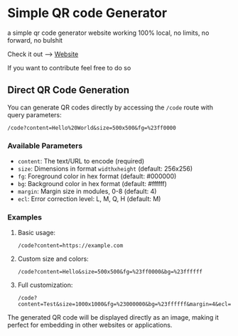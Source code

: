 # Simple QR code Generator
a simple qr code generator website working 100% local, no limits, no forward, no bulshit

Check it out --> [Website](https://qr.maierfabian.de)


If you want to contribute feel free to do so

## Direct QR Code Generation

You can generate QR codes directly by accessing the `/code` route with query parameters:

```
/code?content=Hello%20World&size=500x500&fg=%23ff0000
```

### Available Parameters

- `content`: The text/URL to encode (required)
- `size`: Dimensions in format `widthxheight` (default: 256x256)
- `fg`: Foreground color in hex format (default: #000000)
- `bg`: Background color in hex format (default: #ffffff)
- `margin`: Margin size in modules, 0-8 (default: 4)
- `ecl`: Error correction level: L, M, Q, H (default: M)

### Examples

1. Basic usage:
   ```
   /code?content=https://example.com
   ```

2. Custom size and colors:
   ```
   /code?content=Hello&size=500x500&fg=%23ff0000&bg=%23ffffff
   ```

3. Full customization:
   ```
   /code?content=Test&size=1000x1000&fg=%23000000&bg=%23ffffff&margin=4&ecl=H
   ```

The generated QR code will be displayed directly as an image, making it perfect for embedding in other websites or applications.